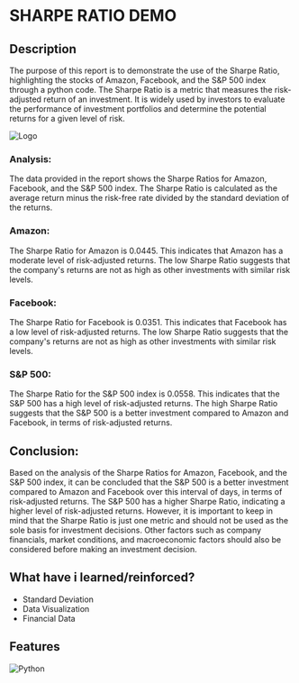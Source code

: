 # SHARPE RATIO DEMO

## Description 
The purpose of this report is to demonstrate the use of the Sharpe Ratio, highlighting the stocks of Amazon, Facebook, and the S&P 500 index through a python code. The Sharpe Ratio is a metric that measures the risk-adjusted return of an investment. It is widely used by investors to evaluate the performance of investment portfolios and determine the potential returns for a given level of risk.

![Logo](https://upload.wikimedia.org/wikipedia/commons/thumb/1/1a/William_sharpe_2007.jpg/200px-William_sharpe_2007.jpg)

### Analysis:

The data provided in the report shows the Sharpe Ratios for Amazon, Facebook, and the S&P 500 index. The Sharpe Ratio is calculated as the average return minus the risk-free rate divided by the standard deviation of the returns.

### Amazon:
The Sharpe Ratio for Amazon is 0.0445. This indicates that Amazon has a moderate level of risk-adjusted returns. The low Sharpe Ratio suggests that the company's returns are not as high as other investments with similar risk levels.

### Facebook:
The Sharpe Ratio for Facebook is 0.0351. This indicates that Facebook has a low level of risk-adjusted returns. The low Sharpe Ratio suggests that the company's returns are not as high as other investments with similar risk levels.

### S&P 500:
The Sharpe Ratio for the S&P 500 index is 0.0558. This indicates that the S&P 500 has a high level of risk-adjusted returns. The high Sharpe Ratio suggests that the S&P 500 is a better investment compared to Amazon and Facebook, in terms of risk-adjusted returns.

## Conclusion:

Based on the analysis of the Sharpe Ratios for Amazon, Facebook, and the S&P 500 index, it can be concluded that the S&P 500 is a better investment compared to Amazon and Facebook over this interval of days, in terms of risk-adjusted returns. The S&P 500 has a higher Sharpe Ratio, indicating a higher level of risk-adjusted returns. However, it is important to keep in mind that the Sharpe Ratio is just one metric and should not be used as the sole basis for investment decisions. Other factors such as company financials, market conditions, and macroeconomic factors should also be considered before making an investment decision.

## What have i learned/reinforced?
- Standard Deviation
- Data Visualization
- Financial Data



## Features

![Python](https://img.shields.io/badge/python-3670A0?style=for-the-badge&logo=python&logoColor=ffdd54)



